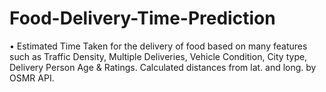 # Food-Delivery-Time-Prediction
•	Estimated Time Taken for the delivery of food based on many features such as Traffic Density, Multiple Deliveries, Vehicle Condition, City type, Delivery Person Age & Ratings. Calculated distances from lat. and long. by OSMR API.
